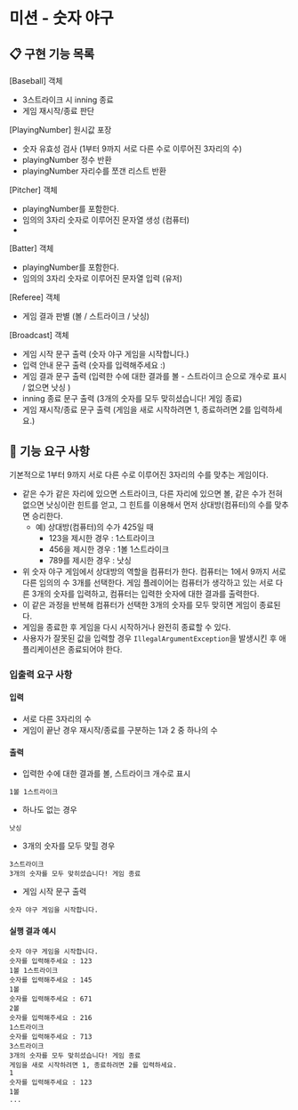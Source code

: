 # 미션 - 숫자 야구

## 📋 구현 기능 목록

[Baseball] 객체
- 3스트라이크 시 inning 종료
- 게임 재시작/종료 판단

[PlayingNumber] 원시값 포장
- 숫자 유효성 검사 (1부터 9까지 서로 다른 수로 이루어진 3자리의 수)
- playingNumber 정수 반환
- playingNumber 자리수를 쪼갠 리스트 반환

[Pitcher] 객체
- playingNumber를 포함한다.
- 임의의 3자리 숫자로 이루어진 문자열 생성 (컴퓨터)
- 
[Batter] 객체
- playingNumber를 포함한다.
- 임의의 3자리 숫자로 이루어진 문자열 입력 (유저)

[Referee] 객체
- 게임 결과 판별 (볼 / 스트라이크 / 낫싱)

[Broadcast] 객체
- 게임 시작 문구 출력 (숫자 야구 게임을 시작합니다.)
- 입력 안내 문구 출력 (숫자를 입력해주세요 :)
- 게임 결과 문구 출력 (입력한 수에 대한 결과를 볼 - 스트라이크 순으로 개수로 표시 / 없으면 낫싱 )
- inning 종료 문구 출력 (3개의 숫자를 모두 맞히셨습니다! 게임 종료)
- 게임 재시작/종료 문구 출력 (게임을 새로 시작하려면 1, 종료하려면 2를 입력하세요.)

## 🚀 기능 요구 사항

기본적으로 1부터 9까지 서로 다른 수로 이루어진 3자리의 수를 맞추는 게임이다.

- 같은 수가 같은 자리에 있으면 스트라이크, 다른 자리에 있으면 볼, 같은 수가 전혀 없으면 낫싱이란 힌트를 얻고, 그 힌트를 이용해서 먼저 상대방(컴퓨터)의 수를 맞추면 승리한다.
    - 예) 상대방(컴퓨터)의 수가 425일 때
        - 123을 제시한 경우 : 1스트라이크
        - 456을 제시한 경우 : 1볼 1스트라이크
        - 789를 제시한 경우 : 낫싱
- 위 숫자 야구 게임에서 상대방의 역할을 컴퓨터가 한다. 컴퓨터는 1에서 9까지 서로 다른 임의의 수 3개를 선택한다. 게임 플레이어는 컴퓨터가 생각하고 있는 서로 다른 3개의 숫자를 입력하고, 컴퓨터는 입력한
  숫자에 대한 결과를 출력한다.
- 이 같은 과정을 반복해 컴퓨터가 선택한 3개의 숫자를 모두 맞히면 게임이 종료된다.
- 게임을 종료한 후 게임을 다시 시작하거나 완전히 종료할 수 있다.
- 사용자가 잘못된 값을 입력할 경우 `IllegalArgumentException`을 발생시킨 후 애플리케이션은 종료되어야 한다.

### 입출력 요구 사항

#### 입력

- 서로 다른 3자리의 수
- 게임이 끝난 경우 재시작/종료를 구분하는 1과 2 중 하나의 수

#### 출력

- 입력한 수에 대한 결과를 볼, 스트라이크 개수로 표시

```
1볼 1스트라이크
```

- 하나도 없는 경우

```
낫싱
```

- 3개의 숫자를 모두 맞힐 경우

```
3스트라이크
3개의 숫자를 모두 맞히셨습니다! 게임 종료
```

- 게임 시작 문구 출력

```
숫자 야구 게임을 시작합니다.
``` 

#### 실행 결과 예시

```
숫자 야구 게임을 시작합니다.
숫자를 입력해주세요 : 123
1볼 1스트라이크
숫자를 입력해주세요 : 145
1볼
숫자를 입력해주세요 : 671
2볼
숫자를 입력해주세요 : 216
1스트라이크
숫자를 입력해주세요 : 713
3스트라이크
3개의 숫자를 모두 맞히셨습니다! 게임 종료
게임을 새로 시작하려면 1, 종료하려면 2를 입력하세요.
1
숫자를 입력해주세요 : 123
1볼
...
```
